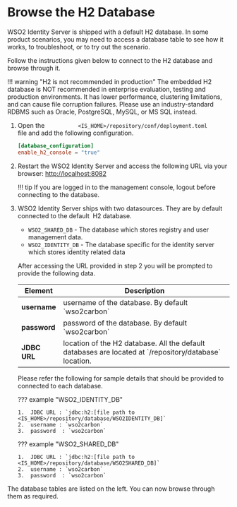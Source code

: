 # Browse the H2 Database

WSO2 Identity Server is shipped with a default H2 database. In some
product scenarios, you may need to access a database table to see how it
works, to troubleshoot, or to try out the scenario.

Follow the instructions given below to connect to the H2 database and
browse through it.

!!! warning "H2 is not recommended in production"
    The embedded H2 database is NOT recommended in enterprise evaluation, testing and
    production environments. It has lower performance, clustering
    limitations, and can cause file corruption failures. Please use an
    industry-standard RDBMS such as Oracle, PostgreSQL, MySQL, or MS SQL
    instead.
    
1.  Open the
    `           <IS_HOME>/repository/conf/deployment.toml          `
    file and add the following configuration.

    ``` toml
    [database_configuration]
    enable_h2_console = "true"
    ```

2.  Restart the WSO2 Identity Server and access the following URL via your
    browser: [http://localhost:8082](http://localhost:8082/)

    !!! tip
        If you are logged in to the management console, logout before
        connecting to the database.
        
3.  WSO2 Identity Server ships with two datasources. They are by default connected 
    to the default  H2 database. 
    
    - `WSO2_SHARED_DB` - The database which stores registry and user management
                         data.
    - `WSO2_IDENTITY_DB` - The database specific for the identity server which stores
                           identity related data
                           
    After accessing the URL provided in step 2 you will be prompted to provide the following data. 
    
      <table>
      <thead>
      <tr class="header">
      <th>Element</th>
      <th>Description</th>
      </tr>
      </thead>
      <tbody>
      <tr class="even">
      <td><strong>username</strong></td>
      <td>username of the database. By default `wso2carbon`</td>
      </tr>
      <tr class="even">
      <td><strong>password</strong></td>
      <td>password of the database. By default `wso2carbon`</td>
      </tr>
      <tr class="even">
      <td><strong>JDBC URL</strong></td>
      <td>location of the H2 database. All the default databases are located at `<IS_HOME>/repository/database` location.</td>
      </tr>
      </table>  
    
    Please refer the following for sample details that should be provided to connected to each database.
    
    ??? example "WSO2_IDENTITY_DB"
        
        1.  JDBC URL : `jdbc:h2:[file path to <IS_HOME>/repository/database/WSO2IDENTITY_DB]`
        2.  username : `wso2carbon`
        3.  password  : `wso2carbon`
    
    ??? example "WSO2_SHARED_DB"
    
        1.  JDBC URL : `jdbc:h2:[file path to <IS_HOME>/repository/database/WSO2SHARED_DB]`
        2.  username : `wso2carbon`
        3.  password  : `wso2carbon`


The database tables are listed on the left. You can now browse through
them as required.

